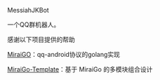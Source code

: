 MessiahJKBot

一个QQ群机器人。



感谢以下项目提供的帮助

[MiraiGO](https://github.com/Mrs4s/MiraiGo)：qq-android协议的golang实现

[MiraiGo-Template](https://github.com/Logiase/MiraiGo-Template)：基于 MiraiGo 的多模块组合设计
